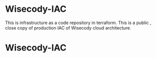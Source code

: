 # Wisecody-IAC
This is infrastructure as a code repository in terraform. This is a public , close copy of production IAC of Wisecody cloud architecture.
# Wisecody-IAC

